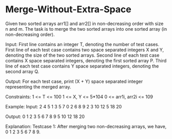# Merge-Without-Extra-Space

Given two sorted arrays arr1[] and arr2[] in non-decreasing order with size n and m. The task is to merge the two sorted arrays into one sorted array (in non-decreasing order).

Input:
First line contains an integer T, denoting the number of test cases. First line of each test case contains two space separated integers X and Y, denoting the size of the two sorted arrays. Second line of each test case contains X space separated integers, denoting the first sorted array P. Third line of each test case contains Y space separated integers, denoting the second array Q.

Output:
For each test case, print (X + Y) space separated integer representing the merged array.

Constraints:
1 <= T <= 100
1 <= X, Y <= 5*104
0 <= arr1i, arr2i <= 109

Example:
Input:
2
4 5
1 3 5 7
0 2 6 8 9
2 3
10 12
5 18 20

Output:
0 1 2 3 5 6 7 8 9
5 10 12 18 20

Explanation:
Testcase 1: After merging two non-decreasing arrays, we have, 0 1 2 3 5 6 7 8 9.
